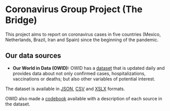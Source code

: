 # Coronavirus Group Project (The Bridge)

This project aims to report on coronavirus cases in five countries (Mexico, Netherlands, Brazil, Iran and Spain) since the beginning of the pandemic.

## Our data sources
- **Our World in Data (OWID):** OWID has a [dataset](https://ourworldindata.org/coronavirus-source-data) that is updated daily and provides data about not only confirmed cases, hospitalizations, vaccinations or deaths; but also other variables of potential interest.

The dataset is available in [JSON](https://covid.ourworldindata.org/data/owid-covid-data.json), [CSV](https://covid.ourworldindata.org/data/owid-covid-data.csv) and [XSLX](https://covid.ourworldindata.org/data/owid-covid-data.xlsx) formats.

OWID also made a [codebook](https://github.com/owid/covid-19-data/tree/master/public/data/owid-covid-codebook.csv) available with a description of each source in the dataset.